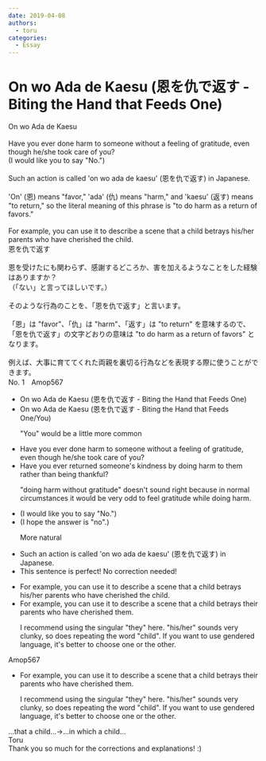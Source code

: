 ```yaml
---
date: 2019-04-08
authors:
  - toru
categories:
  - Essay
---
```


<h1 id="subject_show">On wo Ada de Kaesu (恩を仇で返す - Biting the Hand that Feeds One)</h1>
<div class="date" hidden>Apr 8, 2019 10:40</div>
<div id="post"><div id="body_show_ori">
On wo Ada de Kaesu<br/><br/>Have you ever done harm to someone without a feeling of gratitude, even though he/she took care of you?<br/>(I would like you to say "No.")<br/><br/>Such an action is called 'on wo ada de kaesu' (恩を仇で返す) in Japanese.<br/><br/>'On' (恩) means "favor," 'ada' (仇) means "harm," and 'kaesu' (返す) means "to return," so the literal meaning of this phrase is "to do harm as a return of favors."<br/><br/>For example, you can use it to describe a scene that a child betrays his/her parents who have cherished the child.
</div></div>

<!-- more -->

<div id="post_ja"><div id="body_show_mo">
恩を仇で返す<br/><br/>恩を受けたにも関わらず、感謝するどころか、害を加えるようなことをした経験はありますか？<br/>（「ない」と言ってほしいです。）<br/><br/>そのような行為のことを、「恩を仇で返す」と言います。<br/><br/>「恩」は "favor"、「仇」は "harm"、「返す」は "to return" を意味するので、「恩を仇で返す」の文字どおりの意味は "to do harm as a return of favors" となります。<br/><br/>例えば、大事に育ててくれた両親を裏切る行為などを表現する際に使うことができます。
</div></div>
<div id="block"><div class="first_name"> No. 1　<span class="just_name">Amop567</span></div><div id="block2">
<ul class="correction_field">
<li class="incorrect">On wo Ada de Kaesu (恩を仇で返す - Biting the Hand that Feeds One)</li>
<li class="corrected correct">
On wo Ada de Kaesu (恩を仇で返す - Biting the Hand that Feeds One<span class="f_blue">/You</span>)
<p class="correction_comment">"You" would be a little more common</p>
</li>
</ul>
<ul class="correction_field">
<li class="incorrect">Have you ever done harm to someone without a feeling of gratitude, even though he/she took care of you?</li>
<li class="corrected correct">
Have you ever <span class="f_blue">returned someone's kindness by doing harm to them rather than being thankful</span>?
<p class="correction_comment">"doing harm without gratitude" doesn't sound right because in normal circumstances it would be very odd to feel gratitude while doing harm.</p>
</li>
</ul>
<ul class="correction_field">
<li class="incorrect">(I would like you to say "No.")</li>
<li class="corrected correct">
(I <span class="f_blue">hope the answer is "no".</span>)
<p class="correction_comment">More natural</p>
</li>
</ul>
<ul class="correction_field">
<li class="incorrect">Such an action is called 'on wo ada de kaesu' (恩を仇で返す) in Japanese.</li>
<li class="corrected perfect">This sentence is perfect! No correction needed!</li>
</ul>
<ul class="correction_field">
<li class="incorrect">For example, you can use it to describe a scene that a child betrays his/her parents who have cherished the child.</li>
<li class="corrected correct">
For example, you can use it to describe a scene that a child betrays <span class="f_blue">their </span>parents who have cherished <span class="f_blue">them</span>.
<p class="correction_comment">I recommend using the singular "they" here. "his/her" sounds very clunky, so does repeating the word "child". If you want to use gendered language, it's better to choose one or the other.</p>
</li>
</ul>
</div><div class="name"><span class="just_name">Amop567</span><br><div class="quote_field"><ul class="correction_field">
<li class="corrected correct">
For example, you can use it to describe a scene that a child betrays <span class="f_blue">their </span>parents who have cherished <span class="f_blue">them</span>.
<p class="correction_comment">
I recommend using the singular "they" here. "his/her" sounds very clunky, so does repeating the word "child". If you want to use gendered language, it's better to choose one or the other.
</p>
</li>
</ul></div>
...that a child...→...in which a child...
</div>
<div class="name"><span class="just_name">Toru</span><br>
Thank you so much for the corrections and explanations! :)
</div>
</div>
